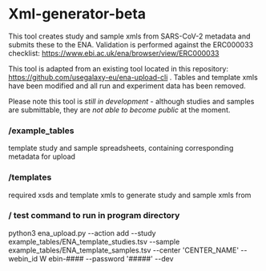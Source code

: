 # Xml-generator-beta
This tool creates study and sample xmls from SARS-CoV-2 metadata and submits these to the ENA. 
Validation is performed against the ERC000033 checklist: https://www.ebi.ac.uk/ena/browser/view/ERC000033

This tool is adapted from an existing tool located in this repository: https://github.com/usegalaxy-eu/ena-upload-cli . Tables and template xmls have been modified and all run and experiment data has been removed.

Please note this tool is *still in development* - although studies and samples are submittable, they are *not able to become public* at the moment.

### /example_tables 
template study and sample spreadsheets, containing corresponding metadata for upload

### /templates
required xsds and template xmls to generate study and sample xmls from

### / test command to run in program directory
python3 ena_upload.py --action add --study example_tables/ENA_template_studies.tsv --sample example_tables/ENA_template_samples.tsv --center 'CENTER_NAME' --webin_id W
ebin-#### --password '#####' --dev


